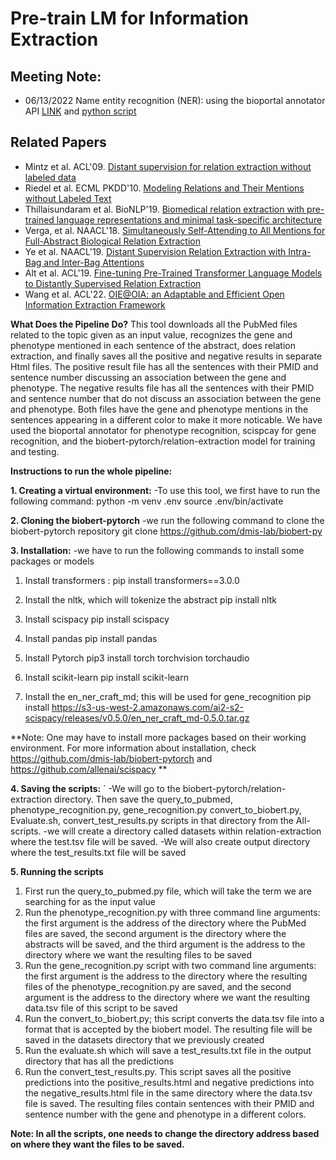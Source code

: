 # Pre-train LM for Information Extraction

## Meeting Note:
- 06/13/2022
Name entity recognition (NER): using the bioportal annotator API [LINK](http://data.bioontology.org/documentation) and [python script](https://github.com/ncbo/ncbo_rest_sample_code/blob/master/python/python3/annotate_text.py)

## Related Papers
- Mintz et al. ACL'09. [Distant supervision for relation extraction without labeled data](https://aclanthology.org/P09-1113.pdf)
- Riedel et al. ECML PKDD'10. [Modeling Relations and Their Mentions without
Labeled Text](https://link.springer.com/content/pdf/10.1007/978-3-642-15939-8_10.pdf)
- Thillaisundaram et al. BioNLP'19. [Biomedical relation extraction with pre-trained language representations
and minimal task-specific architecture](https://aclanthology.org/D19-5713.pdf)
- Verga, et al. NAACL'18. [Simultaneously Self-Attending to All Mentions for
Full-Abstract Biological Relation Extraction](https://aclanthology.org/N18-1080.pdf)
- Ye et al. NAACL'19. [Distant Supervision Relation Extraction with Intra-Bag
and Inter-Bag Attentions](https://aclanthology.org/N19-1288.pdf)
- Alt et al. ACL'19. [Fine-tuning Pre-Trained Transformer Language Models to Distantly
Supervised Relation Extraction](https://aclanthology.org/P19-1134.pdf)
- Wang et al. ACL'22. [OIE@OIA: an Adaptable and Efficient Open Information Extraction
Framework](https://aclanthology.org/2022.acl-long.430.pdf)













**What Does the Pipeline Do?**
This tool downloads all the PubMed files related to the topic given as an input value, recognizes the gene and phenotype mentioned in each sentence of the abstract, does relation extraction, and finally saves all the positive and negative results in separate Html files. The positive result file has all the sentences with their PMID and sentence number discussing an association between the gene and phenotype. The negative results file has all the sentences with their PMID and sentence number that do not discuss an association between the gene and phenotype. Both files have the gene and phenotype mentions in the sentences appearing in a different color to make it more noticable. We have used the bioportal annotator for phenotype recognition, scispcay for gene recognition, and the biobert-pytorch/relation-extraction model for training and testing. 




**Instructions to run the whole pipeline:**


**1. Creating a virtual environment:**
-To use this tool, we first have to run the following command:
python -m venv .env
source .env/bin/activate






**2. Cloning the biobert-pytorch**
-we run the following command to clone the biobert-pytorch repository 
git clone https://github.com/dmis-lab/biobert-py





**3. Installation:**
  -we have to run the following commands to install some packages or models
  1. Install transformers :
  pip install transformers==3.0.0

  2. Install the nltk, which will tokenize the abstract
  pip install nltk

  3. Install scispacy
  pip install scispacy

  4. Install pandas
  pip install pandas

  5. Install Pytorch
  pip3 install torch torchvision torchaudio

  6. Install scikit-learn
  pip install scikit-learn

  7. Install the en_ner_craft_md; this will be used for gene_recognition
  pip install https://s3-us-west-2.amazonaws.com/ai2-s2-scispacy/releases/v0.5.0/en_ner_craft_md-0.5.0.tar.gz

**Note: One may have to install more packages based on their working environment. For more information about installation, check https://github.com/dmis-lab/biobert-pytorch and https://github.com/allenai/scispacy **





**4. Saving the scripts:**
` -We will go to the biobert-pytorch/relation-extraction directory. Then save the query_to_pubmed, phenotype_recognition.py, gene_recognition.py convert_to_biobert.py, Evaluate.sh, convert_test_results.py scripts in that directory from the All-scripts.
  -we will create a directory called datasets within relation-extraction where the test.tsv file will be saved.
  -We will also create output directory where the test_results.txt file will be saved
  
  




**5. Running the scripts**
  1. First run the query_to_pubmed.py file, which will take the term we are searching for as the input value
  2. Run the phenotype_recognition.py with three command line arguments: the first argument is the address of the directory where the PubMed files are saved, the second argument is the directory where the abstracts will be saved, and the third argument is the address to the directory where we want the resulting files to be saved
  3. Run the gene_recognition.py script with two command line arguments: the first argument is the address to the directory where the resulting files of the phenotype_recognition.py are saved, and the second argument is the address to the directory where we want the resulting data.tsv file of this script to be saved
  4. Run the convert_to_biobert.py; this script converts the data.tsv file into a format that is accepted by the biobert model. The resulting file will be saved in the datasets directory that we previously created
  5. Run the evaluate.sh which will save a test_results.txt file in the output directory that has all the predictions
  6. Run the convert_test_results.py. This script saves all the positive predictions into the positive_results.html and negative predictions into the negative_results.html file in the same directory where the data.tsv file is saved. The resulting files contain sentences with their PMID and sentence number with the gene and phenotype in a different colors. 
  
  
**Note: In all the scripts, one needs to change the directory address based on where they want the files to be saved.** 
  






  
